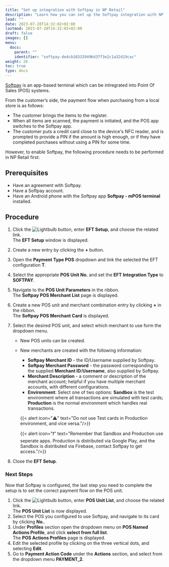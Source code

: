 ```yaml
---
title: "Set up integration with Softpay in NP Retail"
description: "Learn how you can set up the Softpay integration with NP Retail."
lead: ""
date: 2023-07-28T14:32:02+02:00
lastmod: 2023-07-28T14:32:02+02:00
draft: false
images: []
menu:
  docs:
    parent: ""
    identifier: "softpay-de4cb103329496d37f3e2c1a32d19cac"
weight: 26
toc: true
type: docs
---
```


[Softpay](https://www.softpay.io/) is an app-based terminal which can be intregrated into Point Of Sales (POS) systems.

From the customer’s side, the payment flow when purchasing from a local store is as follows:

 - The customer brings the items to the register.
 - When all items are scanned, the payment is initiated, and the POS app switches to the Softpay app.
 - The customer puts a credit card close to the device's NFC reader, and is prompted to provide a PIN if the amount is high enough, or if they have completed purchases without using a PIN for some time.

However, to enable Softpay, the following procedure needs to be performed in NP Retail first:

## Prerequisites

- Have an agreement with Softpay.
- Have a Softpay account.
- Have an Android phone with the Softpay app **Softpay - mPOS terminal** installed.

## Procedure

1. Click the ![Lightbulb](Lightbulb_icon.PNG) button, enter **EFT Setup**, and choose the related link.         
   The **EFT Setup** window is displayed.
2. Create a new entry by clicking the **+** button. 
3. Open the **Payment Type POS** dropdown and link the selected the EFT configuration **T**.    
4. Select the appropriate **POS Unit No.** and set the **EFT Integration Type** to **SOFTPAY**.
5. Navigate to the **POS Unit Parameters** in the ribbon.    
   The **Softpay POS Merchant List** page is displayed.
6. Create a new POS unit and merchant combination entry by clicking **+** in the ribbon.   
   The **Softpay POS Merchant Card** is displayed.
7. Select the desired POS unit, and select which merchant to use form the dropdown menu.    
   - New POS units can be created.
   - New merchants are created with the following information:
     - **Softpay Merchant ID** - the ID/Username supplied by Softpay.
     - **Softpay Merchant Password** - the password corresponding to the supplied **Merchant ID**/**Username**, also supplied by Softpay.
     - **Merchant Description** - a comment or description of the merchant account; helpful if you have multiple merchant accounts, with different configurations.
     - **Environment**: Select one of two options: **Sandbox** is the test environment where all transactions are simulated with test cards; **Production** is the normal environment which handles real transactions.
  
     {{< alert icon="⚠️" text="Do not use Test cards in Production environment, and vice versa."/>}}

     {{< alert icon="❗" text="Remember that Sandbox and Production use seperate apps. Production is distributed via Google Play, and the Sandbox is distributed via Firebase, contact Softpay to get access."/>}}

8. Close the **EFT Setup**.

### Next Steps

Now that Softpay is configured, the last step you need to complete the setup is to set the correct payment flow on the POS unit.

1. Click the ![Lightbulb](Lightbulb_icon.PNG) button,  enter **POS Unit List**, and choose the related link.    
   The **POS Unit List** is now displayed.
2. Select the POS you configured to use Softpay, and navigate to its card by clicking **No.**.
3. Under **Profiles** section open the dropdown menu on **POS Named Actions Profile**, and click **select from full list**.   
   The **POS Actions Profiles** page is displayed.
4. Edit the selected profile by clicking on the three vertical dots, and selecting **Edit**.
5. Go to **Payment Action Code** under the **Actions** section, and select from the dropdown menu **PAYMENT_2**.
